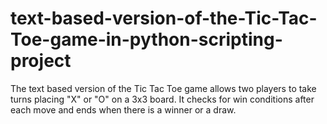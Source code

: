 # text-based-version-of-the-Tic-Tac-Toe-game-in-python-scripting-project
The text based version of the Tic Tac Toe game allows two players to take turns placing "X" or "O" on a 3x3 board. It checks for win conditions after each move and ends when there is a winner or a draw.
